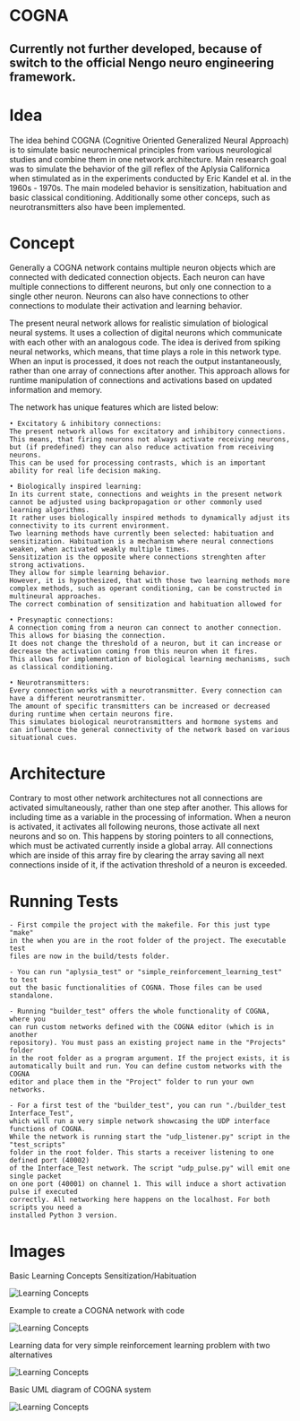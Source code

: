 # COGNA

## Currently not further developed, because of switch to the official Nengo neuro engineering framework.

<h1>Idea</h1>
  The idea behind COGNA (Cognitive Oriented Generalized Neural Approach) is to simulate basic neurochemical principles from various neurological studies and combine them in one network architecture. Main research goal was to simulate the behavior of the gill reflex of the Aplysia Californica when stimulated as in the experiments conducted by Eric Kandel et al. in the 1960s - 1970s. The main modeled behavior is sensitization, habituation and basic classical conditioning. Additionally some other conceps, such as neurotransmitters also have been implemented.
  
<h1>Concept</h1>
  Generally a COGNA network contains multiple neuron objects which are connected with dedicated connection objects. Each neuron can have multiple connections to different neurons, but only one connection to a single other neuron. Neurons can also have connections to other connections to modulate their activation and learning behavior.
  
  The present neural network allows for realistic simulation of biological neural systems. It uses a collection of digital neurons which communicate with each other with an analogous code. The idea is derived from spiking neural networks, which means, that time plays a role in this network type. When an input is processed, it does not reach the output instantaneously, rather than one array of connections after another. This approach allows for runtime manipulation of connections and activations based on updated information and memory.
  
The network has unique features which are listed below:

    • Excitatory & inhibitory connections:
    The present network allows for excitatory and inhibitory connections.
    This means, that firing neurons not always activate receiving neurons, but (if predefined) they can also reduce activation from receiving neurons.
    This can be used for processing contrasts, which is an important ability for real life decision making.
    
    • Biologically inspired learning:
    In its current state, connections and weights in the present network cannot be adjusted using backpropagation or other commonly used learning algorithms.
    It rather uses biologically inspired methods to dynamically adjust its connectivity to its current environment.
    Two learning methods have currently been selected: habituation and sensitization. Habituation is a mechanism where neural connections weaken, when activated weakly multiple times.
    Sensitization is the opposite where connections strenghten after strong activations.
    They allow for simple learning behavior.
    However, it is hypothesized, that with those two learning methods more complex methods, such as operant conditioning, can be constructed in multineural approaches.
    The correct combination of sensitization and habituation allowed for
    
    • Presynaptic connections:
    A connection coming from a neuron can connect to another connection. This allows for biasing the connection.
    It does not change the threshold of a neuron, but it can increase or decrease the activation coming from this neuron when it fires.
    This allows for implementation of biological learning mechanisms, such as classical conditioning.
    
    • Neurotransmitters:
    Every connection works with a neurotransmitter. Every connection can have a different neurotransmitter.
    The amount of specific transmitters can be increased or decreased during runtime when certain neurons fire.
    This simulates biological neurotransmitters and hormone systems and can influence the general connectivity of the network based on various situational cues.
  
<h1>Architecture</h1>
  Contrary to most other network architectures not all connections are activated simultaneously, rather than one step after another. This allows for including time as a variable in the processing of information. When a neuron is activated, it activates all following neurons, those activate all next neurons and so on.
  This happens by storing pointers to all connections, which must be activated currently inside a global array. All connections which are inside of this array fire by clearing the array saving all next connections inside of it, if the activation threshold of a neuron is exceeded.

<h1>Running Tests</h1>

    - First compile the project with the makefile. For this just type "make"
    in the when you are in the root folder of the project. The executable test
    files are now in the build/tests folder.

    - You can run "aplysia_test" or "simple_reinforcement_learning_test" to test
    out the basic functionalities of COGNA. Those files can be used standalone.

    - Running "builder_test" offers the whole functionality of COGNA, where you
    can run custom networks defined with the COGNA editor (which is in another
    repository). You must pass an existing project name in the "Projects" folder
    in the root folder as a program argument. If the project exists, it is
    automatically built and run. You can define custom networks with the COGNA
    editor and place them in the "Project" folder to run your own networks.
    
    - For a first test of the "builder_test", you can run "./builder_test Interface_Test",
    which will run a very simple network showcasing the UDP interface functions of COGNA.
    While the network is running start the "udp_listener.py" script in the "test_scripts"
    folder in the root folder. This starts a receiver listening to one defined port (40002)
    of the Interface_Test network. The script "udp_pulse.py" will emit one single packet
    on one port (40001) on channel 1. This will induce a short activation pulse if executed
    correctly. All networking here happens on the localhost. For both scripts you need a
    installed Python 3 version.

<h1>Images</h1>
Basic Learning Concepts Sensitization/Habituation

![Learning Concepts](images/basic_learning_concepts.png)

Example to create a COGNA network with code

![Learning Concepts](images/cogna_code.png)

Learning data for very simple reinforcement learning problem with two alternatives

![Learning Concepts](images/cogna_graphic.png)

Basic UML diagram of COGNA system

![Learning Concepts](images/cogna_uml.png)